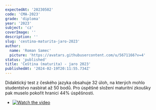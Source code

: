 ```yaml
---
expectedAt: '20230502'
code: 'CMA-2023'
grade: 'diploma'
year: '2023'
subject: 'cz'
coverImage: ''
description: ''
slug: 'cestina-maturita-jaro-2023'
author:
  name: 'Roman Samec'
  picture: 'https://avatars.githubusercontent.com/u/5671166?v=4'
status: 'published'
title: 'Čeština (maturita) - jaro 2023'
publishedAt: '2024-02-19T20:11:55.734Z'
---
```


Didaktický test z českého jazyka obsahuje 32 úloh, na kterých mohlo studentstvo nasbírat až 50 bodů. Pro úspěšné složení maturitní zkoušky pak muselo pokořit hranici 44% úspěšnosti.

- [![Watch the video](https://img.youtube.com/vi/idefRjyG5Kw/hqdefault.jpg)](https://www.youtube.com/embed/idefRjyG5Kw)